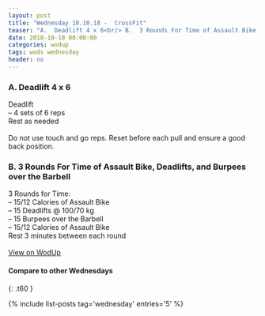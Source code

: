 ```yaml
---
layout: post
title: "Wednesday 10.10.18 -  CrossFit"
teaser: "A.  Deadlift 4 x 6<br/> B.  3 Rounds For Time of Assault Bike, Deadlifts, and Burpees over the Barbell"
date: 2018-10-10 00:00:00
categories: wodup
tags: wods wednesday
header: no
---
```



<h3>A.  Deadlift 4 x 6</h3>
Deadlift<br/>– 4 sets of 6 reps <br/>Rest as needed<br/><br/>Do not use touch and go reps.  Reset before each pull and ensure a good back position.
<h3>B.  3 Rounds For Time of Assault Bike, Deadlifts, and Burpees over the Barbell</h3>
3 Rounds for Time:<br/>– 15/12 Calories of Assault Bike<br/>– 15 Deadlifts @ 100/70 kg<br/>– 15 Burpees over the Barbell<br/>– 15/12 Calories of Assault Bike<br/>Rest 3 minutes between each round<br/>
<br/>
<a href="https://www.wodup.com/gyms/asphodel/wods/9955" target="blank">View on WodUp</a>


#### Compare to other Wednesdays
{: .t60 }

{% include list-posts tag='wednesday' entries='5' %}
